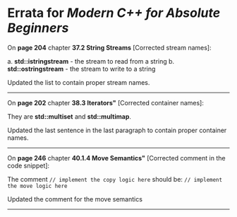 # Errata for *Modern C++ for Absolute Beginners*

On **page 204** chapter **37.2 String Streams** [Corrected stream names]:
 
a. **std::istringstream** - the stream to read from a string
b. **std::ostringstream** - the stream to write to a string

Updated the list to contain proper stream names.

***

On **page 202** chapter **38.3 Iterators"** [Corrected container names]:

They are **std::multiset** and **std::multimap**.

Updated the last sentence in the last paragraph to contain proper container names.
***

On **page 246** chapter **40.1.4 Move Semantics"** [Corrected comment in the code snippet]:

The comment `// implement the copy logic here` should be:
`// implement the move logic here`

Updated the comment for the move semantics
***
